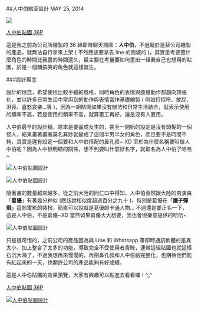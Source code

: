 <!-- @@master  = ../../_layout.html-->

<!-- @@block  =  jsBottom-->

<include src="../../_articles-js.html"></include>

<!-- @@close-->

<!-- @@block  =  css-->

<include src="../../_articles-css.html"></include>

<!-- @@close-->

<!-- @@block  =  articles-social-->

<include src="../../_articles-social.html"></include>

<!-- @@close-->

<!-- @@block  =  articles-footer-->

<include src="../../_articles.html"></include>

<!-- @@close-->

<!-- @@block  =  meta-->

<meta property="article:published_time" content="2014-05-25T22:25:00+01:00">

<meta name="keywords" content="人中伯,插畫,貼圖,搞笑,卡通,角色">

<meta name="description" content="這是我之前為公司所繪製的 36 組即時聊天插圖：人中伯，思考要畫什麼角色的時間比我畫的時間還久，最主要在考量要如何畫出一組我自己也想用的貼圖，於是一個頗搞笑的角色就這樣誕生。">

<meta itemprop="name" content="人中伯貼圖設計 - OXXO.STUDIO">

<meta itemprop="image" content="http://www.oxxostudio.tw/img/articles/201405/20140525_1_01.jpg">

<meta itemprop="description" content="這是我之前為公司所繪製的 36 組即時聊天插圖：人中伯，思考要畫什麼角色的時間比我畫的時間還久，最主要在考量要如何畫出一組我自己也想用的貼圖，於是一個頗搞笑的角色就這樣誕生。">

<meta property="og:title" content="人中伯貼圖設計 - OXXO.STUDIO" >

<meta property="og:url" content="http://www.oxxostudio.tw/articles/201405/ozsun.html">

<meta property="og:image" content="http://www.oxxostudio.tw/img/articles/201405/20140525_1_01.jpg">

<meta property="og:description" content="這是我之前為公司所繪製的 36 組即時聊天插圖：人中伯，思考要畫什麼角色的時間比我畫的時間還久，最主要在考量要如何畫出一組我自己也想用的貼圖，於是一個頗搞笑的角色就這樣誕生。" >

<title>人中伯貼圖設計 - OXXO.STUDIO</title>

<!-- @@close-->

<!-- @@block  =  articles-content-->

##人中伯貼圖設計 <span class="article-date" tag="creative">MAY 25, 2014</span>

<img src="/img/articles/201405/20140525_1_01.jpg" class="preview-img">

[人中伯貼圖 36P](OZSun/index.html)  

這是我之前為公司所繪製的 36 組即時聊天插圖：**人中伯**，不過礙於是替公司繪製的產品，就無法自行拿來上架 ( 不然應該要拿去 line 的商城的 )，其實思考要畫什麼角色的時間比我畫的時間還久，最主要在考量要如何畫出一組我自己也想用的貼圖，於是一個頗搞笑的角色就這樣誕生。

###設計理念

設計的理念，希望使用比較手繪的風格，同時角色的表情與肢體動作都趨向誇張化，並以許多日常生活中常用到的動作與表情當作基礎繪製 ( 例如打招呼、放屁、沮喪、喜怒哀樂...等 )，因為一組貼圖如果沒有辦法和日常生活結合，就表示使用的頻率不高，若是使用的頻率不高，就算畫工再好，還是沒有人要用。  

人中伯最早的設計稿，原本是要畫成女生的，甚至一開始的設定是沒有頭髮的一個怪人，結果畫著畫著莫名其妙就變成了這個半男半女的角色，而且要不是時間不夠，其實是還有設定一個要和人中伯搭配的鼻孔叔~ XD 至於為什麼名稱要叫做人中伯呢？因為人中很明顯的關係，想不到要叫什麼好名字，就取名為人中伯了哈哈~

![人中伯貼圖設計](/img/articles/201405/20140525_1_02.jpg)

![人中伯貼圖設計](/img/articles/201405/20140525_1_03.jpg)

隨著畫的數量越來越多，從之前大陸的同仁口中得知，人中伯竟然跟大陸的男演員「**葛優**」有著幾分神似 (應該說相似度超過百分之九十 )，特別是葛優在「**讓子彈飛**」這部電影的裝扮，簡直可以說就是葛優的卡通人物... 不過還是要正名一下，這是人中伯，不是葛優~XD 當然如果葛優大大想要，我也會很樂意提供的哈哈~

![人中伯貼圖設計](/img/articles/201405/20140525_1_05.jpg)

只是很可惜的，之前公司的產品因為與 Line 和 Whatsapp 等即時通訊軟體的差異太小，加上整合了太多的功能，導致完全不受使用者青睞，連帶這組貼圖也就這樣石沉大海了，不過我想再來慢慢的，再把鼻孔叔和人中伯給完整化，也期待他們能有紅起來的一天，也期許公司的產品能夠有好成績。

這是人中伯貼圖的效果預覽，大家有興趣可以點進去看看囉！^_^  

[人中伯貼圖 36P](https://dl.dropboxusercontent.com/u/59597657/worktest/OZSun/index.html)  

[![人中伯貼圖設計](/img/articles/201405/20140525_1_04.jpg)](https://dl.dropboxusercontent.com/u/59597657/worktest/OZSun/index.html) 

<!-- @@close--> 
